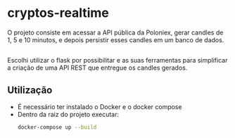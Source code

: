 # cryptos-realtime


O projeto consiste em acessar a API pública da Poloniex, gerar candles de 1, 5 e 10 minutos, e depois persistir esses candles em um banco de dados.
## 
Escolhi utilizar o flask por possibilitar e as suas ferramentas para simplificar a criação de uma API REST que entregue os candles gerados.

## Utilização

- É necessário ter instalado o Docker e o docker compose
- Dentro da raiz do projeto executar:
    ```bash
    docker-compose up --build
    ```